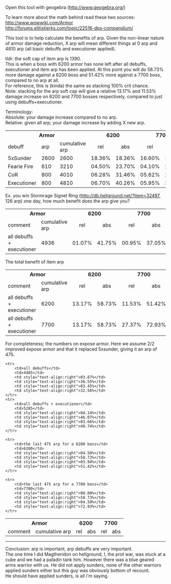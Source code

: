 Open this tool with geogebra (http://www.geogebra.org/)


To learn more about the math behind read these two sources: <br>
http://www.wowwiki.com/Armor <br>
http://forums.elitistjerks.com/topic/22516-dps-compendium/ <br>


This tool is to help calculate the benefits of arp.
Given the non-linear nature of armor damage reduction, X arp will mean different things at 0 arp and 4810 arp (all basic debuffs and executioner applied).

tldr: the soft cap of item arp is 1390.<br>
This is when a boss with 6200 armor has none left after all debuffs, executioner and item arp has been applied.
At this point you will do 58.73% more damage against a 6200 boss and 51.42% more against a 7700 boss, compared to no arp at all.<br>
For reference, this is (kinda) the same as stacking 100% crit chance. <br>
Note: stacking for the arp soft cap will give a relative 13.17% and 11.53% damage increase on 6200 and 7700 bosses respectively, compared to just using debuffs+executioner.

Terminology:</br>
Absolute: your damage increase compared to no arp.</br>
Relative: given all arp; your damage increase by adding X new arp.</br>

<table>
	<tr>
		<th colspan="3">Armor<br></th>
		<th colspan="2">6200</th>
		<th colspan="2">7700</th>
	</tr>
	<tr>
		<td>debuff</td>
		<td>arp</td>
		<td>cumulative arp</td>
		<td style="text-align:center">rel<br></td>
		<td style="text-align:center">abs<br></td>
		<td style="text-align:center">rel<br></td>
		<td style="text-align:center">abs</td>
	</tr>
	<tr>
		<td>5xSunder</td>
		<td>2600</td>
		<td>2600</td>
		<td style="text-align:right">18.36%</td>
		<td style="text-align:right">18.36%</td>
		<td style="text-align:right">16.60%</td>
		<td style="text-align:right">16.60%</td>
	</tr>
	<tr>
		<td>Fearie Fire<br></td>
		<td>610</td>
		<td>3210</td>
		<td style="text-align:right">04.50%</td>
		<td style="text-align:right">23.70%</td>
		<td style="text-align:right">04.10%<br></td>
		<td style="text-align:right">21.30%<br></td>
	</tr>
	<tr>
		<td>CoR</td>
		<td>800</td>
		<td>4010</td>
		<td style="text-align:right">06.28%</td>
		<td style="text-align:right">31.46%</td>
		<td style="text-align:right">05.62%</td>
		<td style="text-align:right">28.15%</td>
	</tr>
	<tr>
		<td>Executioner</td>
		<td>800</td>
		<td>4810</td>
		<td style="text-align:right">06.70%</td>
		<td style="text-align:right">40.26%</td>
		<td style="text-align:right">05.95%</td>
		<td style="text-align:right">35.77%</td>
	</tr>
</table>

Ex. you win Stormrage Signet Ring (http://db.hellground.net/?item=32497, 126 arp) one day, how much benefit does the arp give you?
<table>
	<tr>
		<th colspan="2">Armor<br></th>
		<th colspan="2">6200</th>
		<th colspan="2">7700</th>
	</tr>
	<tr>
		<td>comment</td>
		<td>cumulative arp</td>
		<td style="text-align:center">rel<br></td>
		<td style="text-align:center">abs<br></td>
		<td style="text-align:center">rel<br></td>
		<td style="text-align:center">abs</td>
	</tr>
	<tr>
		<td>all debuffs + executioner</td>
		<td>4936</td>
		<td style="text-align:right">01.07%</td>
		<td style="text-align:right">41.75%</td>
		<td style="text-align:right">00.95%</td>
		<td style="text-align:right">37.05%</td>
	</tr>
</table>

The total benefit of item arp
<table>
	<tr>
		<th colspan="2">Armor<br></th>
		<th colspan="2">6200</th>
		<th colspan="2">7700</th>
	</tr>
	<tr>
		<td>comment</td>
		<td>cumulative arp</td>
		<td style="text-align:center">rel<br></td>
		<td style="text-align:center">abs<br></td>
		<td style="text-align:center">rel<br></td>
		<td style="text-align:center">abs</td>
	</tr>
	<tr>
		<td>all debuffs + executioner</td>
		<td>6200</td>
		<td style="text-align:right">13.17%</td>
		<td style="text-align:right">58.73%</td>
		<td style="text-align:right">11.53%</td>
		<td style="text-align:right">51.42%</td>
	</tr>
	<tr>
		<td>all debuffs + executioner</td>
		<td>7700</td>
		<td style="text-align:right">13.17%</td>
		<td style="text-align:right">58.73%</td>
		<td style="text-align:right">27.37%</td>
		<td style="text-align:right">72.93%</td>
	</tr>
</table>



For completeness; the numbers on expose armor.
Here we assume 2/2 improved expose armor and that it replaced 5xsunder, giving it an arp of 475.

<table>
	<tr>
		<th colspan="2">Armor<br></th>
		<th colspan="2">6200</th>
		<th colspan="2">7700</th>
	</tr>
	<tr>
		<td>comment</td>
		<td>cumulative arp</td>
		<td style="text-align:center">rel<br></td>
		<td style="text-align:center">abs<br></td>
		<td style="text-align:center">rel<br></td>
		<td style="text-align:center">abs</td>
	</tr>

	<tr>
		<td>all debuffs</td>
		<td>4485</td>
		<td style="text-align:right">03.87%</td>
		<td style="text-align:right">36.55%</td>
		<td style="text-align:right">03.45%</td>
		<td style="text-align:right">32.56%</td>
	</tr>
	<tr>
		<td>all debuffs + executioner</td>
		<td>5285</td>
		<td style="text-align:right">04.14%</td>
		<td style="text-align:right">46.07%</td>
		<td style="text-align:right">03.66%</td>
		<td style="text-align:right">40.74%</td>
	</tr>

	<tr>
		<td>the last 475 arp for a 6200 boss</td>
		<td>6200</td>
		<td style="text-align:right">04.50%</td>
		<td style="text-align:right">58.73%</td>
		<td style="text-align:right">03.94%</td>
		<td style="text-align:right">51.42%</td>
	</tr>

	<tr>
		<td>the last 475 arp for a 7700 boss</td>
		<td>7700</td>
		<td style="text-align:right">00.00%</td>
		<td style="text-align:right">58.73%</td>
		<td style="text-align:right">04.50%</td>
		<td style="text-align:right">72.93%</td>
	</tr>
</table>

---
Conclusion: arp is important, arp debuffs are very important.<br>
The one time I did Magtheridon on hellground, I, the prot war, was stuck at a cube and we had a paladin tank him. However there was a blue geared arms warrior with us. He did not apply sunders, none of the other warriors applied sunders either but this guy was obviously bottom of recount.<br>
He should have applied sunders, is all i'm saying.
